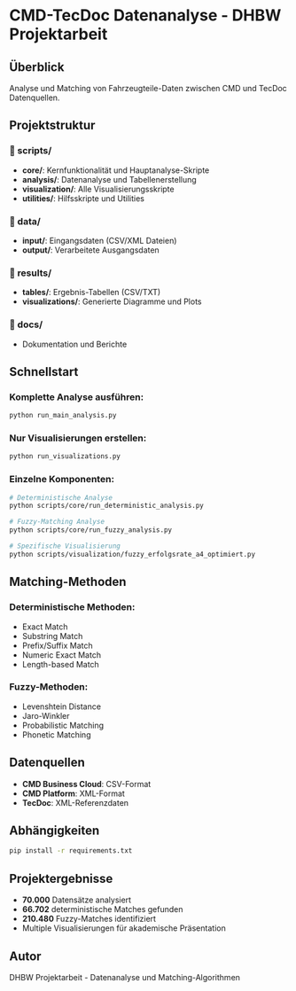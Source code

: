 # CMD-TecDoc Datenanalyse - DHBW Projektarbeit

## Überblick
Analyse und Matching von Fahrzeugteile-Daten zwischen CMD und TecDoc Datenquellen.

## Projektstruktur

### 📁 scripts/
- **core/**: Kernfunktionalität und Hauptanalyse-Skripte
- **analysis/**: Datenanalyse und Tabellenerstellung
- **visualization/**: Alle Visualisierungsskripte
- **utilities/**: Hilfsskripte und Utilities

### 📁 data/
- **input/**: Eingangsdaten (CSV/XML Dateien)
- **output/**: Verarbeitete Ausgangsdaten

### 📁 results/
- **tables/**: Ergebnis-Tabellen (CSV/TXT)
- **visualizations/**: Generierte Diagramme und Plots

### 📁 docs/
- Dokumentation und Berichte

## Schnellstart

### Komplette Analyse ausführen:
```bash
python run_main_analysis.py
```

### Nur Visualisierungen erstellen:
```bash
python run_visualizations.py
```

### Einzelne Komponenten:
```bash
# Deterministische Analyse
python scripts/core/run_deterministic_analysis.py

# Fuzzy-Matching Analyse  
python scripts/core/run_fuzzy_analysis.py

# Spezifische Visualisierung
python scripts/visualization/fuzzy_erfolgsrate_a4_optimiert.py
```

## Matching-Methoden

### Deterministische Methoden:
- Exact Match
- Substring Match
- Prefix/Suffix Match
- Numeric Exact Match
- Length-based Match

### Fuzzy-Methoden:
- Levenshtein Distance
- Jaro-Winkler
- Probabilistic Matching
- Phonetic Matching

## Datenquellen
- **CMD Business Cloud**: CSV-Format
- **CMD Platform**: XML-Format  
- **TecDoc**: XML-Referenzdaten

## Abhängigkeiten
```bash
pip install -r requirements.txt
```

## Projektergebnisse
- **70.000** Datensätze analysiert
- **66.702** deterministische Matches gefunden
- **210.480** Fuzzy-Matches identifiziert
- Multiple Visualisierungen für akademische Präsentation

## Autor
DHBW Projektarbeit - Datenanalyse und Matching-Algorithmen

